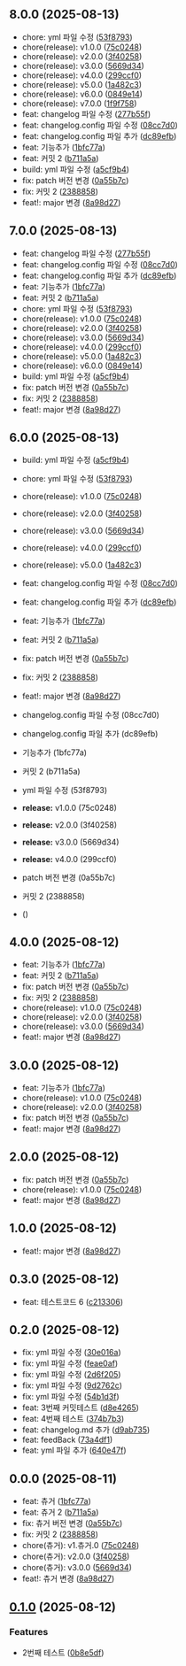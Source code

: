 ## 8.0.0 (2025-08-13)

* chore: yml 파일 수정 ([53f8793](https://github.com/hoyyChoi/yeonseubpun/commit/53f8793))
* chore(release): v1.0.0 ([75c0248](https://github.com/hoyyChoi/yeonseubpun/commit/75c0248))
* chore(release): v2.0.0 ([3f40258](https://github.com/hoyyChoi/yeonseubpun/commit/3f40258))
* chore(release): v3.0.0 ([5669d34](https://github.com/hoyyChoi/yeonseubpun/commit/5669d34))
* chore(release): v4.0.0 ([299ccf0](https://github.com/hoyyChoi/yeonseubpun/commit/299ccf0))
* chore(release): v5.0.0 ([1a482c3](https://github.com/hoyyChoi/yeonseubpun/commit/1a482c3))
* chore(release): v6.0.0 ([0849e14](https://github.com/hoyyChoi/yeonseubpun/commit/0849e14))
* chore(release): v7.0.0 ([1f9f758](https://github.com/hoyyChoi/yeonseubpun/commit/1f9f758))
* feat: changelog 파일 수정 ([277b55f](https://github.com/hoyyChoi/yeonseubpun/commit/277b55f))
* feat: changelog.config 파일 수정 ([08cc7d0](https://github.com/hoyyChoi/yeonseubpun/commit/08cc7d0))
* feat: changelog.config 파일 추가 ([dc89efb](https://github.com/hoyyChoi/yeonseubpun/commit/dc89efb))
* feat: 기능추가 ([1bfc77a](https://github.com/hoyyChoi/yeonseubpun/commit/1bfc77a))
* feat: 커밋 2 ([b711a5a](https://github.com/hoyyChoi/yeonseubpun/commit/b711a5a))
* build: yml 파일 수정 ([a5cf9b4](https://github.com/hoyyChoi/yeonseubpun/commit/a5cf9b4))
* fix: patch 버전 변경 ([0a55b7c](https://github.com/hoyyChoi/yeonseubpun/commit/0a55b7c))
* fix: 커밋 2 ([2388858](https://github.com/hoyyChoi/yeonseubpun/commit/2388858))
* feat!: major 변경 ([8a98d27](https://github.com/hoyyChoi/yeonseubpun/commit/8a98d27))



## 7.0.0 (2025-08-13)

* feat: changelog 파일 수정 ([277b55f](https://github.com/hoyyChoi/yeonseubpun/commit/277b55f))
* feat: changelog.config 파일 수정 ([08cc7d0](https://github.com/hoyyChoi/yeonseubpun/commit/08cc7d0))
* feat: changelog.config 파일 추가 ([dc89efb](https://github.com/hoyyChoi/yeonseubpun/commit/dc89efb))
* feat: 기능추가 ([1bfc77a](https://github.com/hoyyChoi/yeonseubpun/commit/1bfc77a))
* feat: 커밋 2 ([b711a5a](https://github.com/hoyyChoi/yeonseubpun/commit/b711a5a))
* chore: yml 파일 수정 ([53f8793](https://github.com/hoyyChoi/yeonseubpun/commit/53f8793))
* chore(release): v1.0.0 ([75c0248](https://github.com/hoyyChoi/yeonseubpun/commit/75c0248))
* chore(release): v2.0.0 ([3f40258](https://github.com/hoyyChoi/yeonseubpun/commit/3f40258))
* chore(release): v3.0.0 ([5669d34](https://github.com/hoyyChoi/yeonseubpun/commit/5669d34))
* chore(release): v4.0.0 ([299ccf0](https://github.com/hoyyChoi/yeonseubpun/commit/299ccf0))
* chore(release): v5.0.0 ([1a482c3](https://github.com/hoyyChoi/yeonseubpun/commit/1a482c3))
* chore(release): v6.0.0 ([0849e14](https://github.com/hoyyChoi/yeonseubpun/commit/0849e14))
* build: yml 파일 수정 ([a5cf9b4](https://github.com/hoyyChoi/yeonseubpun/commit/a5cf9b4))
* fix: patch 버전 변경 ([0a55b7c](https://github.com/hoyyChoi/yeonseubpun/commit/0a55b7c))
* fix: 커밋 2 ([2388858](https://github.com/hoyyChoi/yeonseubpun/commit/2388858))
* feat!: major 변경 ([8a98d27](https://github.com/hoyyChoi/yeonseubpun/commit/8a98d27))



## 6.0.0 (2025-08-13)

* build: yml 파일 수정 ([a5cf9b4](https://github.com/hoyyChoi/yeonseubpun/commit/a5cf9b4))
* chore: yml 파일 수정 ([53f8793](https://github.com/hoyyChoi/yeonseubpun/commit/53f8793))
* chore(release): v1.0.0 ([75c0248](https://github.com/hoyyChoi/yeonseubpun/commit/75c0248))
* chore(release): v2.0.0 ([3f40258](https://github.com/hoyyChoi/yeonseubpun/commit/3f40258))
* chore(release): v3.0.0 ([5669d34](https://github.com/hoyyChoi/yeonseubpun/commit/5669d34))
* chore(release): v4.0.0 ([299ccf0](https://github.com/hoyyChoi/yeonseubpun/commit/299ccf0))
* chore(release): v5.0.0 ([1a482c3](https://github.com/hoyyChoi/yeonseubpun/commit/1a482c3))
* feat: changelog.config 파일 수정 ([08cc7d0](https://github.com/hoyyChoi/yeonseubpun/commit/08cc7d0))
* feat: changelog.config 파일 추가 ([dc89efb](https://github.com/hoyyChoi/yeonseubpun/commit/dc89efb))
* feat: 기능추가 ([1bfc77a](https://github.com/hoyyChoi/yeonseubpun/commit/1bfc77a))
* feat: 커밋 2 ([b711a5a](https://github.com/hoyyChoi/yeonseubpun/commit/b711a5a))
* fix: patch 버전 변경 ([0a55b7c](https://github.com/hoyyChoi/yeonseubpun/commit/0a55b7c))
* fix: 커밋 2 ([2388858](https://github.com/hoyyChoi/yeonseubpun/commit/2388858))
* feat!: major 변경 ([8a98d27](https://github.com/hoyyChoi/yeonseubpun/commit/8a98d27))




* changelog.config 파일 수정 (08cc7d0)
* changelog.config 파일 추가 (dc89efb)
* 기능추가 (1bfc77a)
* 커밋 2 (b711a5a)
* yml 파일 수정 (53f8793)
* **release:** v1.0.0 (75c0248)
* **release:** v2.0.0 (3f40258)
* **release:** v3.0.0 (5669d34)
* **release:** v4.0.0 (299ccf0)
* patch 버전 변경 (0a55b7c)
* 커밋 2 (2388858)
*  ()



## 4.0.0 (2025-08-12)

* feat: 기능추가 ([1bfc77a](https://github.com/hoyyChoi/yeonseubpun/commit/1bfc77a))
* feat: 커밋 2 ([b711a5a](https://github.com/hoyyChoi/yeonseubpun/commit/b711a5a))
* fix: patch 버전 변경 ([0a55b7c](https://github.com/hoyyChoi/yeonseubpun/commit/0a55b7c))
* fix: 커밋 2 ([2388858](https://github.com/hoyyChoi/yeonseubpun/commit/2388858))
* chore(release): v1.0.0 ([75c0248](https://github.com/hoyyChoi/yeonseubpun/commit/75c0248))
* chore(release): v2.0.0 ([3f40258](https://github.com/hoyyChoi/yeonseubpun/commit/3f40258))
* chore(release): v3.0.0 ([5669d34](https://github.com/hoyyChoi/yeonseubpun/commit/5669d34))
* feat!: major 변경 ([8a98d27](https://github.com/hoyyChoi/yeonseubpun/commit/8a98d27))



## 3.0.0 (2025-08-12)

* feat: 기능추가 ([1bfc77a](https://github.com/hoyyChoi/yeonseubpun/commit/1bfc77a))
* chore(release): v1.0.0 ([75c0248](https://github.com/hoyyChoi/yeonseubpun/commit/75c0248))
* chore(release): v2.0.0 ([3f40258](https://github.com/hoyyChoi/yeonseubpun/commit/3f40258))
* fix: patch 버전 변경 ([0a55b7c](https://github.com/hoyyChoi/yeonseubpun/commit/0a55b7c))
* feat!: major 변경 ([8a98d27](https://github.com/hoyyChoi/yeonseubpun/commit/8a98d27))



## 2.0.0 (2025-08-12)

* fix: patch 버전 변경 ([0a55b7c](https://github.com/hoyyChoi/yeonseubpun/commit/0a55b7c))
* chore(release): v1.0.0 ([75c0248](https://github.com/hoyyChoi/yeonseubpun/commit/75c0248))
* feat!: major 변경 ([8a98d27](https://github.com/hoyyChoi/yeonseubpun/commit/8a98d27))



## 1.0.0 (2025-08-12)

* feat!: major 변경 ([8a98d27](https://github.com/hoyyChoi/yeonseubpun/commit/8a98d27))



## 0.3.0 (2025-08-12)

* feat: 테스트코드 6 ([c213306](https://github.com/hoyyChoi/yeonseubpun/commit/c213306))



## 0.2.0 (2025-08-12)

* fix: yml 파일 수정 ([30e016a](https://github.com/hoyyChoi/yeonseubpun/commit/30e016a))
* fix: yml 파일 수정 ([feae0af](https://github.com/hoyyChoi/yeonseubpun/commit/feae0af))
* fix: yml 파일 수정 ([2d6f205](https://github.com/hoyyChoi/yeonseubpun/commit/2d6f205))
* fix: yml 파일 수정 ([9d2762c](https://github.com/hoyyChoi/yeonseubpun/commit/9d2762c))
* fix: yml 파일 수정 ([54b1d3f](https://github.com/hoyyChoi/yeonseubpun/commit/54b1d3f))
* feat: 3번째 커밋테스트 ([d8e4265](https://github.com/hoyyChoi/yeonseubpun/commit/d8e4265))
* feat: 4번째 테스트 ([374b7b3](https://github.com/hoyyChoi/yeonseubpun/commit/374b7b3))
* feat: changelog.md 추가 ([d9ab735](https://github.com/hoyyChoi/yeonseubpun/commit/d9ab735))
* feat: feedBack ([73a4df1](https://github.com/hoyyChoi/yeonseubpun/commit/73a4df1))
* feat: yml 파일 추가 ([640e47f](https://github.com/hoyyChoi/yeonseubpun/commit/640e47f))


## 0.0.0 (2025-08-11)

* feat: 츄거 ([1bfc77a](https://github.com/hoyyChoi/yeonseubpun/commit/1bfc77a))
* feat: 츄거 2 ([b711a5a](https://github.com/hoyyChoi/yeonseubpun/commit/b711a5a))
* fix: 츄거 버전 변경 ([0a55b7c](https://github.com/hoyyChoi/yeonseubpun/commit/0a55b7c))
* fix: 커밋 2 ([2388858](https://github.com/hoyyChoi/yeonseubpun/commit/2388858))
* chore(츄거): v1.츄거.0 ([75c0248](https://github.com/hoyyChoi/yeonseubpun/commit/75c0248))
* chore(츄거): v2.0.0 ([3f40258](https://github.com/hoyyChoi/yeonseubpun/commit/3f40258))
* chore(츄거): v3.0.0 ([5669d34](https://github.com/hoyyChoi/yeonseubpun/commit/5669d34))
* feat!: 츄거 변경 ([8a98d27](https://github.com/hoyyChoi/yeonseubpun/commit/8a98d27))



## [0.1.0](https://github.com/hoyyChoi/interview-spark-garden/compare/v1.2.0...v0.1.0) (2025-08-12)

### Features

* 2번째 테스트 ([0b8e5df](https://github.com/hoyyChoi/interview-spark-garden/commit/0b8e5df7f1d7f99a2d8bfeb1e69eb7414295bf9c))
